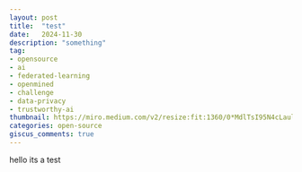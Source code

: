 ```yaml
---
layout: post
title:  "test"
date:   2024-11-30
description: "something"
tag:
- opensource
- ai
- federated-learning
- openmined
- challenge
- data-privacy
- trustworthy-ai
thumbnail: https://miro.medium.com/v2/resize:fit:1360/0*MdlTsI95N4cLaulf.jpg
categories: open-source
giscus_comments: true
---
```


hello its a test